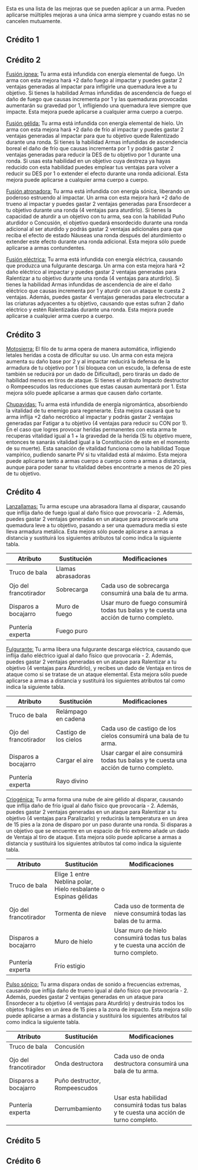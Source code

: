 Esta es una lista de las mejoras que se pueden aplicar a un arma. Pueden aplicarse múltiples mejoras a una única arma siempre y cuando estas no se cancelen mutuamente. 

## Crédito 1

## Crédito 2

<u>Fusión ígnea:</u> Tu arma está infundida con energía elemental de fuego. Un arma con esta mejora hará +2 daño fuego al impactar y puedes gastar 2 ventajas generadas al impactar para infligirle una quemadura leve a tu objetivo. Si tienes la habilidad Armas infundidas de ascendencia de fuego el daño de fuego que causas incrementa por 1 y las quemaduras provocadas aumentarán su gravedad por 1, infligiendo una quemadura leve siempre que impacte. Esta mejora puede aplicarse a cualquier arma cuerpo a cuerpo.

<u>Fusión gélida:</u> Tu arma está infundida con energía elemental de hielo. Un arma con esta mejora hará +2 daño de frío al impactar y puedes gastar 2 ventajas generadas al impactar para que tu objetivo quede Ralentizado durante una ronda. Si tienes la habilidad Armas infundidas de ascendencia boreal el daño de frío que causas incrementa por 1 y podrás gastar 2 ventajas generadas para reducir la DES de tu objetivo por 1 durante una ronda. Si usas esta habilidad en un objetivo cuya destreza ya hayas reducido con esta habilidad puedes emplear tus ventajas para volver a reducir su DES por 1 o extender el efecto durante una ronda adicional. Esta mejora puede aplicarse a cualquier arma cuerpo a cuerpo.

<u>Fusión atronadora:</u>  Tu arma está infundida con energía sónica, liberando un poderoso estruendo al impactar. Un arma con esta mejora hará +2 daño de trueno al impactar y puedes gastar 2 ventajas generadas para Ensordecer a tu objetivo durante una ronda (4 ventajas para aturdirlo). Si tienes la capacidad de aturdir a un objetivo con tu arma, sea con la habilidad Puño aturdidor o Concusión, el objetivo quedará ensordecido durante  una ronda adicional al ser aturdido y podrás gastar 2 ventajas adicionales para que reciba el efecto de estado Náuseas una ronda después del aturdimiento o extender este efecto durante una ronda adicional. Esta mejora sólo puede aplicarse a armas contundentes.

<u>Fusión eléctrica:</u> Tu arma está infundida con energía eléctrica, causando que produzca una fulgurante descarga. Un arma con esta mejora hará +2 daño eléctrico al impactar y puedes gastar 2 ventajas generadas para Ralentizar a tu objetivo durante una ronda (4 ventajas para aturdirlo).  Si tienes la habilidad Armas infundidas de ascendencia de aire el daño eléctrico que causas incrementa por 1 y aturdir con un ataque te cuesta 2 ventajas. Además, puedes gastar 4 ventajas generadas para electrocutar a las criaturas adyacentes a tu objetivo, causando que estas sufran 2 daño eléctrico y estén Ralentizadas durante una ronda.  Esta mejora puede aplicarse a cualquier arma cuerpo a cuerpo.

## Crédito 3

<u>Motosierra:</u> El filo de tu arma opera de manera automática, infligiendo letales heridas a costa de dificultar su uso. Un arma con esta mejora aumenta su daño base por 2 y al impactar reducirá la defensa de la armadura de tu objetivo por 1 (si bloquea con un escudo, la defensa de este también se reducirá por un dado de Dificultad), pero tirarás un dado de habilidad menos en tiros de ataque. Si tienes el atributo Impacto destructor o Rompeescudos las reducciones que estas causan aumentará por 1. Esta mejora sólo puede aplicarse a armas que causen daño cortante.

<u>Chupavidas:</u> Tu arma está infundida de energía nigromántica, absorbiendo la vitalidad de tu enemigo para regenerarte. Esta mejora causará que tu arma inflija +2 daño necrótico al impactar y podrás gastar 2 ventajas generadas par Fatigar a tu objetivo (4 ventajas para reducir su CON por 1). En el caso que logres provocar heridas permanentes con esta arma te recuperas vitalidad igual a 1 + la gravedad de la herida (Si tu objetivo muere, entonces te sanarás vitalidad igual a la Constitución de este en el momento de su muerte). Esta sanación de vitalidad funciona como la habilidad Toque vampírico, pudiendo sanarte PV si tu vitalidad está al máximo. Esta mejora puede aplicarse tanto a armas cuerpo a cuerpo como a armas a distancia, aunque para poder sanar tu vitalidad debes encontrarte a menos de 20 pies de tu objetivo.

## Crédito 4

<u>Lanzallamas:</u> Tu arma escupe una abrasadora llama al disparar, causando que inflija daño de fuego igual al daño físico que provocaría - 2. Además, puedes gastar 2 ventajas generadas en un ataque para provocarle una quemadura leve a tu objetivo, pasando a ser una quemadura media si este lleva armadura metálica. Esta mejora sólo puede aplicarse a armas a distancia y sustituirá los siguientes atributos tal como indica la siguiente tabla.

| Atributo              | Sustitución        | Modificaciones                                               |
| --------------------- | ------------------ | ------------------------------------------------------------ |
| Truco de bala         | Llamas abrasadoras |                                                              |
| Ojo del francotirador | Sobrecarga         | Cada uso de sobrecarga consumirá una bala de tu arma.        |
| Disparos a bocajarro  | Muro de fuego      | Usar muro de fuego consumirá todas tus balas y te cuesta una acción de turno completo. |
| Puntería experta      | Fuego puro         |                                                              |

<u>Fulgurante:</u> Tu arma libera una fulgurante descarga eléctrica, causando que inflija daño eléctrico igual al daño físico que provocaría - 2. Además, puedes gastar 2 ventajas generadas en un ataque para Ralentizar a tu objetivo (4 ventajas para Aturdirlo), y recibes un dado de Ventaja en tiros de ataque como si se tratase de un ataque elemental. Esta mejora sólo puede aplicarse a armas a distancia y sustituirá los siguientes atributos tal como indica la siguiente tabla.

| Atributo              | Sustitución           | Modificaciones                                               |
| --------------------- | --------------------- | ------------------------------------------------------------ |
| Truco de bala         | Relámpago en cadena   |                                                              |
| Ojo del francotirador | Castigo de los cielos | Cada uso de castigo de los cielos consumirá una bala de tu arma. |
| Disparos a bocajarro  | Cargar el aire        | Usar cargar el aire consumirá todas tus balas y te cuesta una acción de turno completo. |
| Puntería experta      | Rayo divino           |                                                              |

<u>Criogénica:</u> Tu arma forma una nube de aire gélido al disparar, causando que inflija daño de frío igual al daño físico que provocaría - 2. Además, puedes gastar 2 ventajas generadas en un ataque para Ralentizar a tu objetivo (4 ventajas para Paralizarlo) y reducirás la temperatura en un área de 15 pies a la zona de disparo por un paso durante una ronda. Si disparas a un objetivo que se encuentre en un espacio de frío extremo añade un dado de Ventaja al tiro de ataque. Esta mejora sólo puede aplicarse a armas a distancia y sustituirá los siguientes atributos tal como indica la siguiente tabla.

| Atributo              | Sustitución                                                  | Modificaciones                                               |
| --------------------- | ------------------------------------------------------------ | ------------------------------------------------------------ |
| Truco de bala         | Elige 1 entre Neblina polar, Hielo resbalante o Espinas gélidas |                                                              |
| Ojo del francotirador | Tormenta de nieve                                            | Cada uso de tormenta de nieve consumirá todas las balas de tu arma. |
| Disparos a bocajarro  | Muro de hielo                                                | Usar muro de hielo consumirá todas tus balas y te cuesta una acción de turno completo. |
| Puntería experta      | Frío estigio                                                 |                                                              |

<u>Pulso sónico:</u> Tu arma dispara ondas de sonido a frecuencias extremas, causando que inflija daño de trueno igual al daño físico que provocaría - 2. Además, puedes gastar 2 ventajas generadas en un ataque para Ensordecer a tu objetivo (4 ventajas para Aturdirlo) y destruirás todos los objetos frágiles en un área de 15 pies a la zona de impacto. Esta mejora sólo puede aplicarse a armas a distancia y sustituirá los siguientes atributos tal como indica la siguiente tabla.

| Atributo              | Sustitución                   | Modificaciones                                               |
| --------------------- | ----------------------------- | ------------------------------------------------------------ |
| Truco de bala         | Concusión                     |                                                              |
| Ojo del francotirador | Onda destructora              | Cada uso de onda destructora consumirá una bala de tu arma.  |
| Disparos a bocajarro  | Puño destructor, Rompeescudos |                                                              |
| Puntería experta      | Derrumbamiento                | Usar esta habilidad consumirá todas tus balas y te cuesta una acción de turno completo. |

## Crédito 5

## Crédito 6